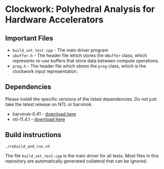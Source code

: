 # Clockwork: Polyhedral Analysis for Hardware Accelerators

## Important Files
* `build_set_test.cpp` - The main driver program
* `ubuffer.h` - The header file which stores the `UBuffer` class, which represents re-use buffers that store data between compute operations.
* `prog.h` - The header file which stores the `prog` class, which is the clockwork input representation.

## Dependencies

Please install the specific versions of the listed dependencies. Do
not just take the latest release on NTL or barvinok.

* barvinok-0.41 - [download here](http://barvinok.gforge.inria.fr/)
* ntl-11.4.1 - [download here](https://shoup.net/ntl/download.html)

## Build instructions

    ./rebuild_and_run.sh

The file `build_set_test.cpp` is the main driver for all tests.
Most files in this repository are automatically generated collateral
that can be ignored.

